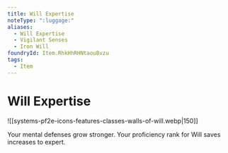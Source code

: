 ```yaml
---
title: Will Expertise
noteType: ":luggage:"
aliases:
  - Will Expertise
  - Vigilant Senses
  - Iron Will
foundryId: Item.RhkHhRHNtaouBvzu
tags:
  - Item
---
```


# Will Expertise
![[systems-pf2e-icons-features-classes-walls-of-will.webp|150]]

Your mental defenses grow stronger. Your proficiency rank for Will saves increases to expert.
